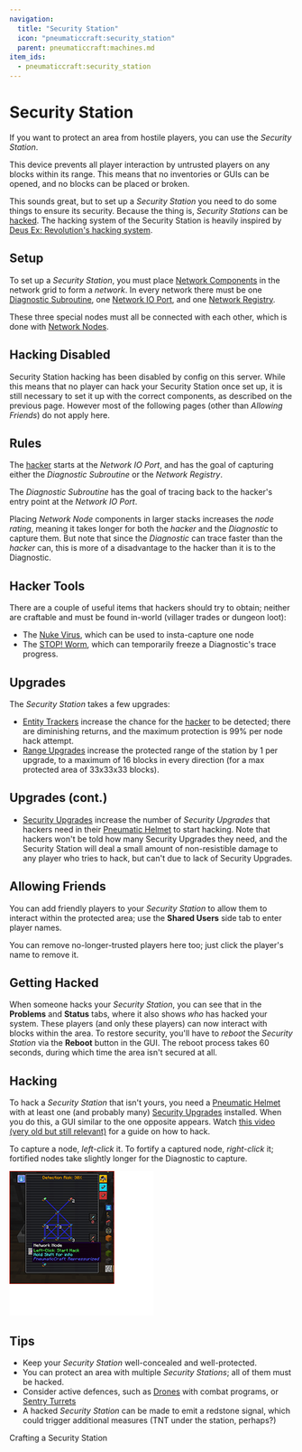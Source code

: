 ```yaml
---
navigation:
  title: "Security Station"
  icon: "pneumaticcraft:security_station"
  parent: pneumaticcraft:machines.md
item_ids:
  - pneumaticcraft:security_station
---
```


# Security Station

If you want to protect an area from hostile players, you can use the *Security Station*.

This device prevents all player interaction by untrusted players on any blocks within its range. This means that no inventories or GUIs can be opened, and no blocks can be placed or broken.

<ItemImage id="pneumaticcraft:security_station" />

This sounds great, but to set up a *Security Station* you need to do some things to ensure its security. Because the thing is, *Security Stations* can be [hacked](#hacking). The hacking system of the Security Station is heavily inspired by [Deus Ex: Revolution's hacking system](https://www.youtube.com/watch?v=nQ0rPLlU8v4).

## Setup

To set up a *Security Station*, you must place [Network Components](../components/network_components.md) in the network grid to form a *network*. In every network there must be one [Diagnostic Subroutine](../components/network_components.md#diagnostic), one [Network IO Port](../components/network_components.md#io_port), and one [Network Registry](../components/network_components.md#registry).

These three special nodes must all be connected with each other, which is done with [Network Nodes](../components/network_components.md#node).

## Hacking Disabled

Security Station hacking has been disabled by config on this server. While this means that no player can hack your Security Station once set up, it is still necessary to set it up with the correct components, as described on the previous page. However most of the following pages (other than *Allowing Friends*) do not apply here.

## Rules

The [hacker](#hacking) starts at the *Network IO Port*, and has the goal of capturing either the *Diagnostic Subroutine* or the *Network Registry*.

The *Diagnostic Subroutine* has the goal of tracing back to the hacker's entry point at the *Network IO Port*.

Placing *Network Node* components in larger stacks increases the *node rating*, meaning it takes longer for both the *hacker* and the *Diagnostic* to capture them. But note that since the *Diagnostic* can trace faster than the *hacker* can, this is more of a disadvantage to the hacker than it is to the Diagnostic.

## Hacker Tools

There are a couple of useful items that hackers should try to obtain; neither are craftable and must be found in-world (villager trades or dungeon loot):
- The [Nuke Virus](../components/nuke_virus.md), which can be used to insta-capture one node
- The [STOP! Worm](../components/stop_worm.md), which can temporarily freeze a Diagnostic's trace progress.

## Upgrades

The *Security Station* takes a few upgrades:
- [Entity Trackers](../base_concepts/upgrades.md#entity_tracker) increase the chance for the [hacker](#hacking) to be detected; there are diminishing returns, and the maximum protection is 99% per node hack attempt.
- [Range Upgrades](../base_concepts/upgrades.md#range) increase the protected range of the station by 1 per upgrade, to a maximum of 16 blocks in every direction (for a max protected area of 33x33x33 blocks).

## Upgrades (cont.)


- [Security Upgrades](../base_concepts/upgrades.md#security) increase the number of *Security Upgrades* that hackers need in their [Pneumatic Helmet](../armor/pneumatic_helmet.md) to start hacking. Note that hackers won't be told how many Security Upgrades they need, and the Security Station will deal a small amount of non-resistible damage to any player who tries to hack, but can't due to lack of Security Upgrades.

## Allowing Friends

You can add friendly players to your *Security Station* to allow them to interact within the protected area; use the **Shared Users** side tab to enter player names.

You can remove no-longer-trusted players here too; just click the player's name to remove it.

## Getting Hacked

When someone hacks your *Security Station*, you can see that in the **Problems** and **Status** tabs, where it also shows *who* has hacked your system. These players (and only these players) can now interact with blocks within the area. To restore security, you'll have to *reboot* the *Security Station* via the **Reboot** button in the GUI. The reboot process takes 60 seconds, during which time the area isn't secured at all.

<a name="hacking"></a>
## Hacking

To hack a *Security Station* that isn't yours, you need a [Pneumatic Helmet](../armor/pneumatic_helmet.md) with at least one (and probably many) [Security Upgrades](../base_concepts/upgrades.md#security) installed. When you do this, a GUI similar to the one opposite appears. Watch [this video (very old but still relevant)](https://www.youtube.com/watch?v=Lgmpslbrrwo) for a guide on how to hack.

To capture a node, *left-click* it. To fortify a captured node, *right-click* it; fortified nodes take slightly longer for the Diagnostic to capture.



![](hacking.png)

## Tips


- Keep your *Security Station* well-concealed and well-protected.
- You can protect an area with multiple *Security Stations*; all of them must be hacked.
- Consider active defences, such as [Drones](../tools/drone.md) with combat programs, or [Sentry Turrets](./sentry_turret.md)
- A hacked *Security Station* can be made to emit a <Color hex="#f00">redstone signal</Color>, which could trigger additional measures (TNT under the station, perhaps?)

Crafting a Security Station

<Recipe id="pneumaticcraft:security_station" />

